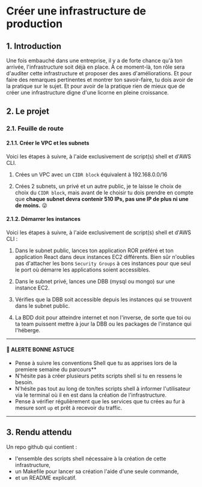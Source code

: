 # Créer une infrastructure de production

## 1. Introduction
Une fois embauché dans une entreprise, il y a de forte chance qu'à ton arrivée, l'infrastructure soit déjà en place. 
À ce moment-là, ton rôle sera d'auditer cette infrastructure et proposer des axes d'améliorations.
Et pour faire des remarques pertinentes et montrer ton savoir-faire, tu dois avoir de la pratique sur le sujet.
Et pour avoir de la pratique rien de mieux que de créer une infrastructure digne d'une licorne en pleine croissance.


## 2. Le projet
### 2.1. Feuille de route
#### 2.1.1. Créer le VPC et les subnets
Voici les étapes à suivre, à l'aide exclusivement de script(s) shell et d'AWS CLI.

1. Crées un VPC avec un `CIDR block` équivalent à 192.168.0.0/16

2. Crées 2 subnets, un privé et un autre public, je te laisse le choix de choix du `CIDR block`, 
   mais avant de le choisir tu dois prendre en compte que **chaque subnet devra contenir 510 IPs, pas une IP de plus ni une de moins.** 😜


#### 2.1.2. Démarrer les instances
Voici les étapes à suivre, à l'aide exclusivement de script(s) shell et d'AWS CLI :

1. Dans le subnet public, lances ton application ROR préféré et ton application React dans deux instances EC2 différents.
   Bien sûr n'oublies pas d'attacher les bons `Security Groups` à ces instances pour que seul le port où démarre les applications soient accessibles.

2. Dans le subnet privé, lances une DBB (mysql ou mongo) sur une instance EC2. 

3. Vérifies que la DBB soit accessible depuis les instances qui se trouvent dans le subnet public.


4. La BDD doit pour atteindre internet et non l'inverse, de sorte que toi ou ta team puissent mettre à jour la DBB ou les packages de l'instance qui l'héberge.

---
#### 🚀 ALERTE BONNE ASTUCE
- Pense à suivre les conventions Shell que tu as apprises lors de la premiere semaine du parcours**
- N'hésite pas à créer plusieurs petits scripts shell si tu en ressens le besoin.
- N'hésite pas tout au long de ton/tes scripts shell à informer l'utilisateur via le terminal où il en est dans la création de l'infrastructure.
- Pense à vérifier régulièrement que les services que tu crées au fur à mesure sont `up` et prêt à recevoir du traffic.

---

## 3. Rendu attendu
Un repo github qui contient :
- l'ensemble des scripts shell nécessaire à la création de cette infrastructure,
- un Makefile pour lancer sa création l'aide d'une seule commande,
- et un README explicatif.
